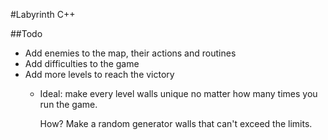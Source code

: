 #Labyrinth  C++

##Todo
- Add enemies to the map, their actions and routines
- Add difficulties to the game
- Add more levels to reach the victory
    - Ideal: make every level walls unique no matter how many times you run the game. 
        
        How? Make a random generator walls that can't exceed the limits.